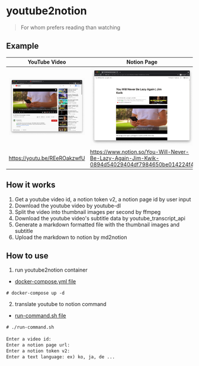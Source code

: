 # youtube2notion

> For whom prefers reading than watching

## Example

| YouTube Video                                     | Notion Page                                                                                  |
| ------------------------------------------------- | -------------------------------------------------------------------------------------------- |
| ![YouTube Video](./images/youtube_screenshot.png) | ![Notion Page](./images/notion_screenshot.png)                                               |
| https://youtu.be/REeROakzwfU                      | https://www.notion.so/You-Will-Never-Be-Lazy-Again-Jim-Kwik-0894d54029404df7984650be014224f4 |

## How it works

1. Get a youtube video id, a notion token v2, a notion page id by user input
1. Download the youtube video by youtube-dl
1. Split the video into thumbnail images per second by ffmpeg
1. Download the youtube video's subtitle data by youtube_transcript_api
1. Generate a markdown formatted file with the thumbnail images and subtitle
1. Upload the markdown to notion by md2notion

## How to use

1. run youtube2notion container
- [docker-compose.yml file](https://github.com/gnokoheat/docker-collection/blob/main/youtube-to-notion/docker-compose.yml)

```
# docker-compose up -d
```

2. translate youtube to notion command
- [run-command.sh file](https://github.com/gnokoheat/docker-collection/blob/main/youtube-to-notion/run-command.sh)

```
# ./run-command.sh

Enter a video id:
Enter a notion page url:
Enter a notion token v2:
Enter a text language: ex) ko, ja, de ...
```
